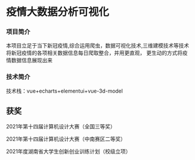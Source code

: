 # 疫情大数据分析可视化

### 项目简介

本项目立足于当下新冠疫情,综合运用爬虫，数据可视化技术,三维建模技术等技术将新冠疫情的各项相关数据信息每日爬取整合，并用更直观， 更生动的方式将疫情数据信息展现出来

### 技术简介

技术栈：vue+echarts+elementui+vue-3d-model

## 获奖

2021年第十四届计算机设计大赛（全国三等奖）

2021年第十四届计算机设计大赛（中南赛区二等奖）

2021年度湖南省大学生创新创业训练计划（校级立项）

